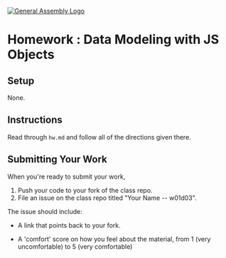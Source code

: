 [![General Assembly Logo](https://camo.githubusercontent.com/1a91b05b8f4d44b5bbfb83abac2b0996d8e26c92/687474703a2f2f692e696d6775722e636f6d2f6b6538555354712e706e67)](https://generalassemb.ly/education/web-development-immersive)

# Homework : Data Modeling with JS Objects

<!-- MATERIALS METADATA -->
<!--
  title: JS OOP & Data Modeling
  format: homework
  duration: 1.5 hours
  original author: Matt Brendzel
  tags: javascript, objects, arrays, oop, architecture
-->

## Setup

None.

## Instructions

Read through `hw.md` and follow all of the directions given there.

## Submitting Your Work

When you're ready to submit your work,

1.  Push your code to your fork of the class repo.
2.  File an issue on the class repo titled "Your Name -- w01d03".

The issue should include:

-   A link that points back to your fork.

-   A 'comfort' score on how you feel about the material, from 1 (very
    uncomfortable) to 5 (very comfortable)
